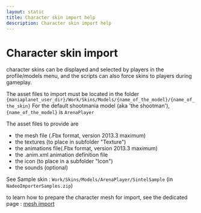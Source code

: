```yaml
---
layout: static
title: Character skin import help 
description: Character skin import help 
---
```

Character skin import
==

character skins can be displayed and selected by players in the profile/models menu, and the scripts can also force skins to players during gameplay.

The asset files to import must be located in the folder `{maniaplanet_user_dir}/Work/Skins/Models/{name_of_the_model}/{name_of_the_skin}`
For the default shootmania model (aka 'the shootman'), `{name_of_the_model}` is `ArenaPlayer`

The asset files to provide are

 - the mesh file (.Fbx format, version 2013.3 maximum)
 - the textures (to place in subfolder "Texture")
 - the animations file(.Fbx format, version 2013.3 maximum)
 - the .anim.xml animation definition file
 - the icon (to place in a subfolder "Icon")
 - the sounds (optional)

See Sample skin : `Work/Skins/Models/ArenaPlayer/SintelSample` (in `NadeoImporterSamples.zip`)

to learn how to prepare the character mesh for import, see the dedicated page : [mesh import](Importer_Mesh.md) 